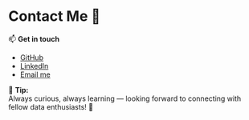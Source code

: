 # Contact Me 💌

📫 **Get in touch**  
- [GitHub](https://github.com/huistorical)  
- [LinkedIn](https://www.linkedin.com/in/huili1999/)  
- [Email me](mailto:huili8140@gmail.com)  


📌 **Tip:**  
Always curious, always learning — looking forward to connecting with fellow data enthusiasts! 🚀

